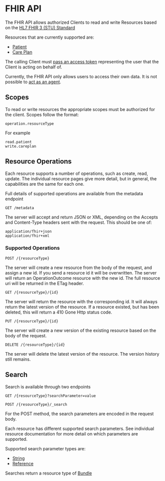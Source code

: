 # FHIR API

The FHIR API allows authorized Clients to read and write Resources based on the [HL7 FHIR 3 (STU) Standard](https://www.hl7.org/fhir/)

Resources that are currently supported are:

* [Patient](./resources/patient.md)
* [Care Plan](./resources/careplan.md)

The calling Client must [pass an access token](../authorization.md#access-token) representing the user that the Client is acting on behalf of.  

Currently, the FHIR API only allows users to access their own data.  It is not possible to [act as an agent](../agency/index.md).

## Scopes

To read or write resources the appropriate scopes must be authorized for the client.  Scopes follow the format:

```
operation.resourceType
```

For example

```
read.patient
write.careplan
```

## Resource Operations

Each resource supports a number of operations, such as create, read, update.  The individual resource pages give more detail, but in general, the capabilities are the same for each one.

Full details of supported operations are available from the metadata endpoint

```
GET /metadata
```
The server will accept and return JSON or XML, depending on the Accepts and Content-Type headers sent with the request.  This should be one of:

```
application/fhir+json
application/fhir+xml
```

### Supported Operations
```
POST /{resourceType}
```
The server will create a new resource from the body of the request, and assign a new id.  If you send a resource id it will be overwritten.  The server will return an OperationOutcome resource with the new id.  The full resource uri will be returned in the ETag header.

```
GET /{resourceType}/{id}
```
The server will return the resource with the corresponding id.  It will always return the latest version of the resource.  If a resource existed, but has been deleted, this will return a 410 Gone Http status code.

```
PUT /{resourceType}/{id}
```
The server will create a new version of the existing resource based on the body of the request.

```
DELETE /{resourceType}/{id}
```
The server will delete the latest version of the resource.  The version history still remains.

## Search

Search is available through two endpoints

```
GET /{resourceType}?searchParameter=value
```
```
POST /{resourceType}/_search
```
For the POST method, the search parameters are encoded in the request body.

Each resource has different supported search parameters.  See individual resource documentation for more detail on which parameters are supported.

Supported search parameter types are:

* [String](searchparameters.md#search)
* [Reference](searchparameters.md#reference)

Searches return a resource type of [Bundle](https://www.hl7.org/fhir/bundle.html)
